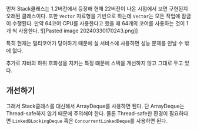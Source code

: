 

먼저 Stack클래스는 1.2버전에서 등장해 현재 22버전이 나온 시점에서 보면 구현된지 오래된 클래스이다. 
또한 `Vector` 자료형을 기반으로 하는데 `Vector`는 모든 작업에 잠금이 수행된다. 
만약 64코어 CPU를 사용한다고 했을 때 64개의 코어를 사용하는 것이 1개 씩 사용한다. 
![[Pasted image 20240330170243.png]]

특히 현재는 멀티코어가 당여하기 때문에 실 서비스에 사용하면 성능 문제를 만날 수 밖에 없다.

추가로 자바의 하위 호화성을 지키는 특징 떄문에 스택을 개선하지 않고 그대로 두고 있다. 


## 개선하기
그래서 Stack클래스를 대신해서 ArrayDeque를 사용하면 된다. 단 ArrayDeque는 Thread-safe하지 않기 때문에 주의해야 한다. 물론 Thread-safe한 환경이 필요하다면 `LinkedBLockingDeque` 혹은 `ConcurrentLinkedDeque`를 사용하면 된다.